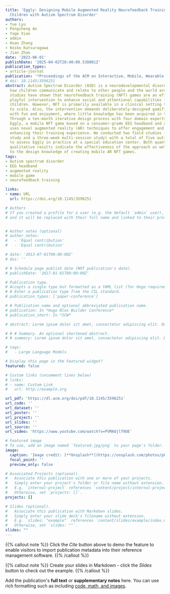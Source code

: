 ```yaml
---
title: 'Eggly: Designing Mobile Augmented Reality Neurofeedback Training Games for
  Children with Autism Spectrum Disorder'
authors:
- Yue Lyu
- Pengcheng An
- Yage Xiao
- admin
- Huan Zhang
- Keiko Katsuragawa
- Jian Zhao
date: '2023-06-01'
publishDate: '2025-04-02T20:40:09.530801Z'
publication_types:
- article-journal
publication: '*Proceedings of the ACM on Interactive, Mobile, Wearable and Ubiquitous Technologies*'
# doi: 10.1145/3596251
abstract: Autism Spectrum Disorder (ASD) is a neurodevelopmental disorder that affects
  how children communicate and relate to other people and the world around them. Emerging
  studies have shown that neurofeedback training (NFT) games are an effective and
  playful intervention to enhance social and attentional capabilities for autistic
  children. However, NFT is primarily available in a clinical setting that is hard
  to scale. Also, the intervention demands deliberately-designed gamified feedback
  with fun and enjoyment, where little knowledge has been acquired in the HCI community.
  Through a ten-month iterative design process with four domain experts, we developed
  Eggly, a mobile NFT game based on a consumer-grade EEG headband and a tablet. Eggly
  uses novel augmented reality (AR) techniques to offer engagement and personalization,
  enhancing their training experience. We conducted two field studies (a single-session
  study and a three-week multi-session study) with a total of five autistic children
  to assess Eggly in practice at a special education center. Both quantitative and
  qualitative results indicate the effectiveness of the approach as well as contribute
  to the design knowledge of creating mobile AR NFT games.
tags:
- Autism spectrum disorder
- EEG headband
- augmented reality
- mobile game
- neurofeedback training

links:
- name: URL
  url: https://doi.org/10.1145/3596251

# Authors
# If you created a profile for a user (e.g. the default `admin` user), write the username (folder name) here
# and it will be replaced with their full name and linked to their profile.


# Author notes (optional)
# author_notes:
#   - 'Equal contribution'
#   - 'Equal contribution'

# date: '2013-07-01T00:00:00Z'
# doi: ''

# # Schedule page publish date (NOT publication's date).
# publishDate: '2017-01-01T00:00:00Z'

# Publication type.
# Accepts a single type but formatted as a YAML list (for Hugo requirements).
# # Enter a publication type from the CSL standard.
# publication_types: ['paper-conference']

# # Publication name and optional abbreviated publication name.
# publication: In *Hugo Blox Builder Conference*
# publication_short: In *ICW*

# abstract: Lorem ipsum dolor sit amet, consectetur adipiscing elit. Duis posuere tellus ac convallis placerat. Proin tincidunt magna sed ex sollicitudin condimentum. Sed ac faucibus dolor, scelerisque sollicitudin nisi. Cras purus urna, suscipit quis sapien eu, pulvinar tempor diam. Quisque risus orci, mollis id ante sit amet, gravida egestas nisl. Sed ac tempus magna. Proin in dui enim. Donec condimentum, sem id dapibus fringilla, tellus enim condimentum arcu, nec volutpat est felis vel metus. Vestibulum sit amet erat at nulla eleifend gravida.

# # # Summary. An optional shortened abstract.
# # summary: Lorem ipsum dolor sit amet, consectetur adipiscing elit. Duis posuere tellus ac convallis placerat. Proin tincidunt magna sed ex sollicitudin condimentum.

# tags:
#   - Large Language Models

# Display this page in the Featured widget?
featured: false

# Custom links (uncomment lines below)
# links:
# - name: Custom Link
#   url: http://example.org

url_pdf: 'https://dl.acm.org/doi/pdf/10.1145/3596251'
url_code: ''
url_dataset: ''
url_poster: ''
url_project: ''
url_slides: ''
url_source: ''
url_video: 'https://www.youtube.com/watch?v=PVMAOjlT9OE'

# Featured image
# To use, add an image named `featured.jpg/png` to your page's folder.
image:
  caption: 'Image credit: [**Unsplash**](https://unsplash.com/photos/pLCdAaMFLTE)'
  focal_point: ''
  preview_only: false

# Associated Projects (optional).
#   Associate this publication with one or more of your projects.
#   Simply enter your project's folder or file name without extension.
#   E.g. `internal-project` references `content/project/internal-project/index.md`.
#   Otherwise, set `projects: []`.
projects: []

# Slides (optional).
#   Associate this publication with Markdown slides.
#   Simply enter your slide deck's filename without extension.
#   E.g. `slides: "example"` references `content/slides/example/index.md`.
#   Otherwise, set `slides: ""`.
slides: ""
---
```


{{% callout note %}}
Click the _Cite_ button above to demo the feature to enable visitors to import publication metadata into their reference management software.
{{% /callout %}}

{{% callout note %}}
Create your slides in Markdown - click the _Slides_ button to check out the example.
{{% /callout %}}

Add the publication's **full text** or **supplementary notes** here. You can use rich formatting such as including [code, math, and images](https://docs.hugoblox.com/content/writing-markdown-latex/).

